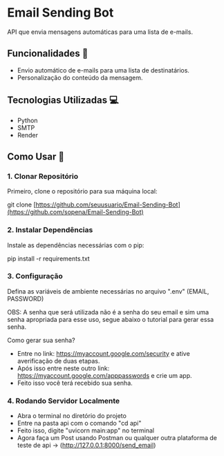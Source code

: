 # Email Sending Bot

API que envia mensagens automáticas para uma lista de e-mails.

## Funcionalidades 🚀
- Envio automático de e-mails para uma lista de destinatários.
- Personalização do conteúdo da mensagem.

## Tecnologias Utilizadas 💻
- Python
- SMTP
- Render

## Como Usar 🔧

### 1. Clonar Repositório
Primeiro, clone o repositório para sua máquina local:

git clone [https://github.com/seuusuario/Email-Sending-Bot](https://github.com/sopena/Email-Sending-Bot)

### 2. Instalar Dependências
Instale as dependências necessárias com o pip:

pip install -r requirements.txt

### 3. Configuração
Defina as variáveis de ambiente necessárias no arquivo ".env" (EMAIL, PASSWORD)

OBS: A senha que será utilizada não é a senha do seu email e sim uma senha apropriada para esse uso, segue abaixo o tutorial para gerar essa senha.

Como gerar sua senha? 

- Entre no link: https://myaccount.google.com/security e ative averificação de duas etapas.
- Após isso entre neste outro link: https://myaccount.google.com/apppasswords e crie um app.
- Feito isso você terá recebido sua senha.

### 4. Rodando Servidor Localmente 
- Abra o terminal no diretório do projeto
- Entre na pasta api com o comando "cd api"
- Feito isso, digite "uvicorn main:app" no terminal
- Agora faça um Post usando Postman ou qualquer outra plataforma de teste de api -> (http://127.0.0.1:8000/send_email)

